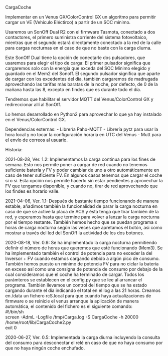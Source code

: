 CargaCoche

Implementar en un Venus GX/ColorControl GX un algoritmo para permitir cargar un VE (Vehículo Eléctirco) a partir de un SOC mínimo.

Usaremos un SonOff Dual R2 con el firmware Tasmota, conectado a dos contactores, el primero suministra corriente del sistema 
fotovoltaico, mientras que el segundo estará directamente conectado a la red de la calle para cargas nocturnas en el caso 
de que no baste con la carga diurna.

Este SonOff Dual tiene la opción de conectarle dos pulsadores, que usaremos para elegir el tipo de carga: 
	El primer pulsador significa que cargaremos solo con la energía que exceda del SOC Mínimo elegido y guardado en el Mem2 
	del Sonoff.
	El segundo pulsador significa que aparte de cargar con los excedentes del día, también cargaremos de madrugada aprovechando
	las tarifas más baratas de la noche, por defecto, de 0 de la mañana hasta las 8, excepto en findes que es durante todo el día.

Tendremos que habilitar el servidor MQTT del Venus/ColorControl GX y redireccionar allí al SonOff.

Lo hemos desarrollado en Python2 para aprovechar lo que ya hay instalado en el Venus/ColorControl GX.

Dependencias externas:
	- Librería Paho-MQTT
	- Librería pytz para usar la hora local y no tocar la configuración horaria en UTC del Venus
	- Mutt para el envío de correos al usuario.

Historia:

2021-08-28, Ver. 1.2: Implementamos la carga continua para los fines de semana. Esto nos permite poner a cargar de red cuando
	no tenemos suficiente batería y FV y poder cambiar de uno a otro automáticamente en caso de tener suficiente FV. En algunos
	casos tenemos que cargar el coche si o si. Esta opción nos permite hacerlo sin estar pendientes y aprovechar la FV que 
	tengamos disponible, y cuando no, tirar de red aprovechando que los findes es horario valle.

2021-04-06, Ver. 1.1: Después de bastante tiempo funcionando de manera estable, añadimos también la funcionalidad de parar
	la carga nocturna en caso de que se active la placa de ACS y ésta tenga que tirar también de la red, y esperamos hasta que
	termine para volver a lanzar la carga nocturna por el tiempo restante.
	También hemos hecho que se puedan programa x horas de carga nocturna según las veces que apretamos el botón, asi como 
	mostrar a través del led del SonOff la actividad de los dos botones.</p>
2020-08-18, Ver. 0.9: Se ha implementado la carga nocturna permitiendo definir el número de horas que queremos que esté 
	funcionando (Mem3). Se ha implementado también el control de potencia para no exceder la del Inversor + FV cuando estamos 
	cargando debido a algún pico de consumo. También hemos puesto un mínimo de potencia FV para no ciclar la batería en exceso
	así como una consigna de potencia de consumo por debajo de la cual consideramos que el coche ha terminado de cargar.
	Todos los parámteros se establecen en el config.py que se lee al arrancar el programa.
	También llevamos un control del tiempo que se ha estado cargando durante el día indicando el total en el log a las 21 horas.
	Creamos en /data un fichero rcS.local para que cuando haya actualizaciones de firmware o se reinicie el venus arranque la 
	aplicación de manera automática, el contenido del fichero es el siguiente comando:<br>
	#!/bin/sh</br>
	screen -AdmL -Logfile /tmp/Carga.log -S CargaCoche -h 20000 /home/root/lib/CargaCoche2.py</br>
	exit 0</p>
2020-06-27, Ver. 0.5: Implementada la carga diurna incluyendo la consulta del consumo para desconectar el relé en caso de que no
	haya consumo por que no haya ningún coche enchufado.
